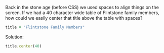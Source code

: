 Back in the stone age (before CSS) we used spaces to align things on the screen. If we had a 40 character wide table of Flintstone family members, how could we easily center that title above the table with spaces?
```rb
title = "Flintstone Family Members"
```

Solution:
```rb
title.center(40)
```
